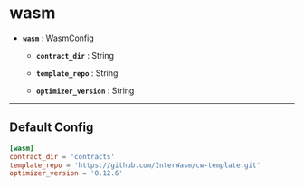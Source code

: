 # wasm

* **`wasm`** : WasmConfig  
  
   > 
  
  * **`contract_dir`** : String  
    
     > 
    
    
  
  * **`template_repo`** : String  
    
     > 
    
    
  
  * **`optimizer_version`** : String  
    
     > 
    
    

---

## Default Config

```toml
[wasm]
contract_dir = 'contracts'
template_repo = 'https://github.com/InterWasm/cw-template.git'
optimizer_version = '0.12.6'
```